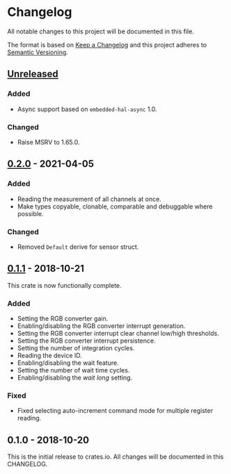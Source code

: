 # Changelog

All notable changes to this project will be documented in this file.

The format is based on [Keep a Changelog](http://keepachangelog.com/en/1.0.0/)
and this project adheres to [Semantic Versioning](http://semver.org/spec/v2.0.0.html).

## [Unreleased]

### Added
- Async support based on `embedded-hal-async` 1.0.

### Changed
- Raise MSRV to 1.65.0.

## [0.2.0] - 2021-04-05

### Added
- Reading the measurement of all channels at once.
- Make types copyable, clonable, comparable and debuggable where possible.

### Changed
- Removed `Default` derive for sensor struct.

## [0.1.1] - 2018-10-21

This crate is now functionally complete.

### Added
- Setting the RGB converter gain.
- Enabling/disabling the RGB converter interrupt generation.
- Setting the RGB converter interrupt clear channel low/high thresholds.
- Setting the RGB converter interrupt persistence.
- Setting the number of integration cycles.
- Reading the device ID.
- Enabling/disabling the wait feature.
- Setting the number of wait time cycles.
- Enabling/disabling the *wait long* setting.

### Fixed
- Fixed selecting auto-increment command mode for multiple register reading.

## 0.1.0 - 2018-10-20

This is the initial release to crates.io. All changes will be documented in
this CHANGELOG.

[Unreleased]: https://github.com/eldruin/tcs3472-rs/compare/v0.2.0...HEAD
[0.2.0]: https://github.com/eldruin/tcs3472-rs/compare/v0.1.1...v0.2.0
[0.1.1]: https://github.com/eldruin/tcs3472-rs/compare/v0.1.0...v0.1.1
